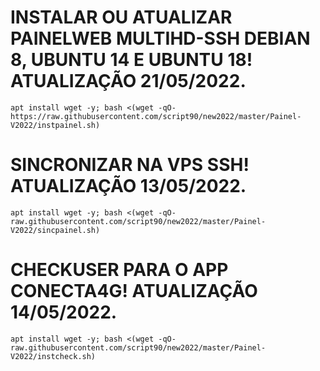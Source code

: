 # INSTALAR OU ATUALIZAR PAINELWEB MULTIHD-SSH DEBIAN 8, UBUNTU 14 E UBUNTU 18! ATUALIZAÇÃO 21/05/2022.
```
apt install wget -y; bash <(wget -qO- https://raw.githubusercontent.com/script90/new2022/master/Painel-V2022/instpainel.sh)
```

# SINCRONIZAR NA VPS SSH! ATUALIZAÇÃO 13/05/2022.
```
apt install wget -y; bash <(wget -qO- raw.githubusercontent.com/script90/new2022/master/Painel-V2022/sincpainel.sh)
```

# CHECKUSER PARA O APP CONECTA4G! ATUALIZAÇÃO 14/05/2022.
```
apt install wget -y; bash <(wget -qO- raw.githubusercontent.com/script90/new2022/master/Painel-V2022/instcheck.sh)
```

